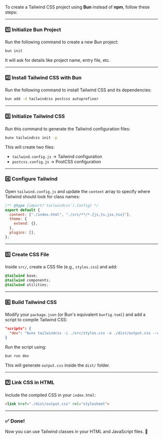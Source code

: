 To create a Tailwind CSS project using **Bun** instead of **npm**, follow these steps:

---

### 1️⃣ **Initialize Bun Project**

Run the following command to create a new Bun project:

```sh
bun init
```

It will ask for details like project name, entry file, etc.

---

### 2️⃣ **Install Tailwind CSS with Bun**

Run the following command to install Tailwind CSS and its dependencies:

```sh
bun add -d tailwindcss postcss autoprefixer
```

---

### 3️⃣ **Initialize Tailwind CSS**

Run this command to generate the Tailwind configuration files:

```sh
bunx tailwindcss init -p
```

This will create two files:

- `tailwind.config.js` → Tailwind configuration
- `postcss.config.js` → PostCSS configuration

---

### 4️⃣ **Configure Tailwind**

Open `tailwind.config.js` and update the `content` array to specify where Tailwind should look for class names:

```js
/** @type {import('tailwindcss').Config} */
export default {
  content: ["./index.html", "./src/**/*.{js,ts,jsx,tsx}"],
  theme: {
    extend: {},
  },
  plugins: [],
};
```

---

### 5️⃣ **Create CSS File**

Inside `src/`, create a CSS file (e.g., `styles.css`) and add:

```css
@tailwind base;
@tailwind components;
@tailwind utilities;
```

---

### 6️⃣ **Build Tailwind CSS**

Modify your `package.json` (or Bun's equivalent `bunfig.toml`) and add a script to compile Tailwind CSS:

```json
"scripts": {
  "dev": "bunx tailwindcss -i ./src/styles.css -o ./dist/output.css --watch"
}
```

Run the script using:

```sh
bun run dev
```

This will generate `output.css` inside the `dist/` folder.

---

### 7️⃣ **Link CSS in HTML**

Include the compiled CSS in your `index.html`:

```html
<link href="./dist/output.css" rel="stylesheet">
```

---

### ✅ **Done!**

Now you can use Tailwind classes in your HTML and JavaScript files. 🎉